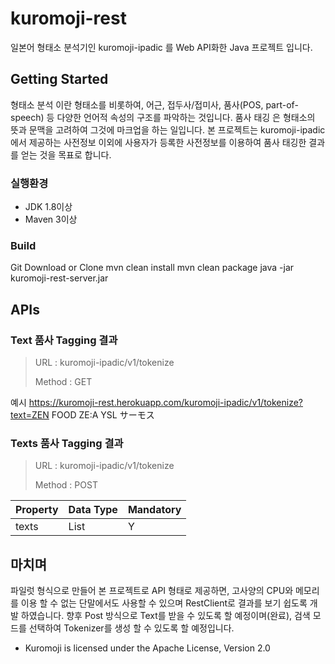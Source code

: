 # kuromoji-rest
일본어 형태소 분석기인 kuromoji-ipadic 를 Web API화한 Java 프로젝트 입니다.

## Getting Started
형태소 분석 이란 형태소를 비롯하여, 어근, 접두사/접미사, 품사(POS, part-of-speech) 등 다양한 언어적 속성의 구조를 파악하는 것입니다.
품사 태깅 은 형태소의 뜻과 문맥을 고려하여 그것에 마크업을 하는 일입니다.
본 프로젝트는 kuromoji-ipadic 에서 제공하는 사전정보 이외에 사용자가 등록한 사전정보를 이용하여 품사 태깅한 결과를 얻는 것을 목표로 합니다.

### 실행환경
- JDK 1.8이상
- Maven 3이상

### Build
Git Download or Clone
mvn clean install
mvn clean package
java -jar kuromoji-rest-server.jar

## APIs
### Text 품사 Tagging 결과
<blockquote>
<p>URL : kuromoji-ipadic/v1/tokenize </p>
<p>Method : GET </p>
</blockquote>

예시
https://kuromoji-rest.herokuapp.com/kuromoji-ipadic/v1/tokenize?text=ZEN FOOD ZE:A YSL サーモス

### Texts 품사 Tagging 결과
<blockquote>
<p>URL : kuromoji-ipadic/v1/tokenize </p>
<p>Method : POST </p>
</blockquote>
<table>
<thead>
<tr>
<th align="left">Property</th>
<th align="left">Data Type</th>
<th align="left">Mandatory</th>
</tr>
</thead>
<tbody>
<tr>
<td align="left">texts</td>
<td align="left">List<String></td>
<td align="left">Y</td>
</tr>
</tbody>
</table>




## 마치며
파일럿 형식으로 만들어 본 프로젝트로 API 형태로 제공하면, 고사양의 CPU와 메모리를 이용 할 수 없는 단말에서도 사용할 수 있으며
RestClient로 결과를 보기 쉽도록 개발 하였습니다. 
향후 Post 방식으로 Text를 받을 수 있도록 할 예정이며(완료), 검색 모드를 선택하여 Tokenizer를 생성 할 수 있도록 할 예정입니다.
* Kuromoji is licensed under the Apache License, Version 2.0
